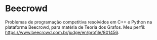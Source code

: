 # Beecrowd

Problemas de programação competitiva resolvidos em C++ e Python na plataforma Beecrowd, para matéria de Teoria dos Grafos. Meu perfil: https://www.beecrowd.com.br/judge/en/profile/801456.
